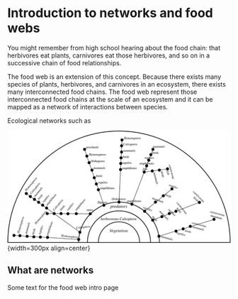 # Introduction to networks and food webs

You might remember from high school hearing about the food chain: that herbivores eat
plants, carnivores eat those herbivores, and so on in a successive chain of food relationships.

The food web is an extension of this concept. Because there exists many species of plants, herbivores, and carnivores in an ecosystem, there exists many interconnected food chains. The food web represent those interconnected food chains at the scale of an ecosystem and it can be mapped as a network of interactions between species.

Ecological networks such as 

![caption \label{camerano_network}](images/01-intro_food_web/camerano_network.png){width=300px align=center}


## What are networks
Some text for the food web intro page

